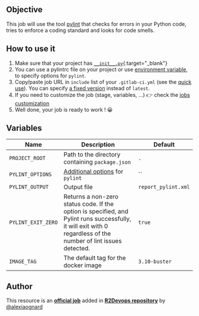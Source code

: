 ## Objective

This job will use the tool [pylint](https://pylint.pycqa.org/en/latest/intro.html) that checks for errors in your Python code, tries to enforce a coding standard and looks for code smells.

## How to use it

1. Make sure that your project has [`__init__.py`](https://docs.python.org/3/tutorial/modules.html){:target="_blank"}
1. You can use a pylintrc file on your project or use [environment variable](https://pylint.pycqa.org/en/latest/user_guide/run.html), to specify options for `pylint`.
1. Copy/paste job URL in `include` list of your `.gitlab-ci.yml` (see the [quick use](https://docs.r2devops.io/get-started/use-templates/#use-a-template)). You can specify [a fixed version](https://docs.r2devops.io/get-started/use-templates/#versioning) instead of `latest`.
1. If you need to customize the job (stage, variables, ...) 👉 check the [jobs
   customization](https://docs.r2devops.io/get-started/use-templates/#job-templates-customization)
1. Well done, your job is ready to work ! 😀

## Variables

| Name | Description | Default |
| ---- | ----------- | ------- |
| `PROJECT_ROOT` | Path to the directory containing `package.json`  | `.` |
| `PYLINT_OPTIONS` | [Additional options](https://pylint.pycqa.org/en/latest/user_guide/run.html) for `pylint` | `` |
| `PYLINT_OUTPUT` | Output file | `report_pylint.xml` |
| `PYLINT_EXIT_ZERO` | Returns a non-zero status code. If the option is specified, and Pylint runs successfully, it will exit with 0 regardless of the number of lint issues detected. | `true` |
| `IMAGE_TAG` | The default tag for the docker image | `3.10-buster`  |


## Author
This resource is an **[official job](https://docs.r2devops.io/get-started/faq/#use-a-template)** added in [**R2Devops repository**](https://gitlab.com/r2devops/hub) by [@alexiaognard](https://gitlab.com/alexiaognard)
